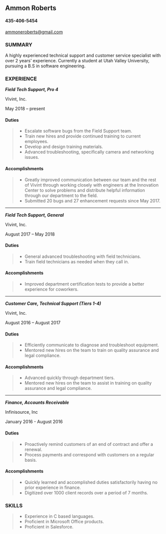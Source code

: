 ## Ammon Roberts
#### 435-406-5454

ammoneroberts@gmail.com

### SUMMARY

A highly experienced technical support and customer service specialist with over 2 years’ experience. Currently a student at Utah Valley University, pursuing a B.S in software engineering.

### EXPERIENCE

_**Field Tech Support, Pro 4**_

Vivint, Inc.

May 2018 – present

#### Duties

> - Escalate software bugs from the Field Support team.
> - Train new hires and provide continued training to current employees.
> - Develop and design training materials.
> - Advanced troubleshooting, specifically camera and networking issues.

#### Accomplishments
> - Greatly improved communication between our team and the rest of Vivint through working closely with engineers at the Innovation Center to solve problems and distribute helpful information through our department to the field.
> - Submitted 20 bugs and 27 enhancement requests since May 2017.
---
_**Field Tech Support, General**_

Vivint, Inc.

August 2017 – May 2018

#### Duties
> - General advanced troubleshooting with field technicians.
> - Train field technicians as needed when they call in.

#### Accomplishments
> - Improved department certification tests to provide a better experience for coworkers.
---
_**Customer Care, Technical Support (Tiers 1-4)**_

Vivint, Inc.

August 2016 – August 2017

#### Duties
> - Efficiently communicate to diagnose and troubleshoot equipment.
> - Mentored new hires on the team to train on quality assurance and legal compliance.

#### Accomplishments
> - Advanced quickly through department tiers.
> - Mentored new hires on the team to assist in training on quality assurance and legal compliance.
---
_**Finance, Accounts Receivable**_

Infinisource, Inc

January 2016 - August 2016

#### Duties
> - Proactively remind customers of an end of contract and offer a renewal.
> - Process payments and correspond with customers on a regular basis.

#### Accomplishments
> - Quickly learned and accomplished duties satisfactorily having no prior experience in finance.
> - Digitized over 1000 client records over a period of 7 months.

### SKILLS

> - Experience in C based languages.
> - Proficient in Microsoft Office products.
> - Proficient in Salesforce.
